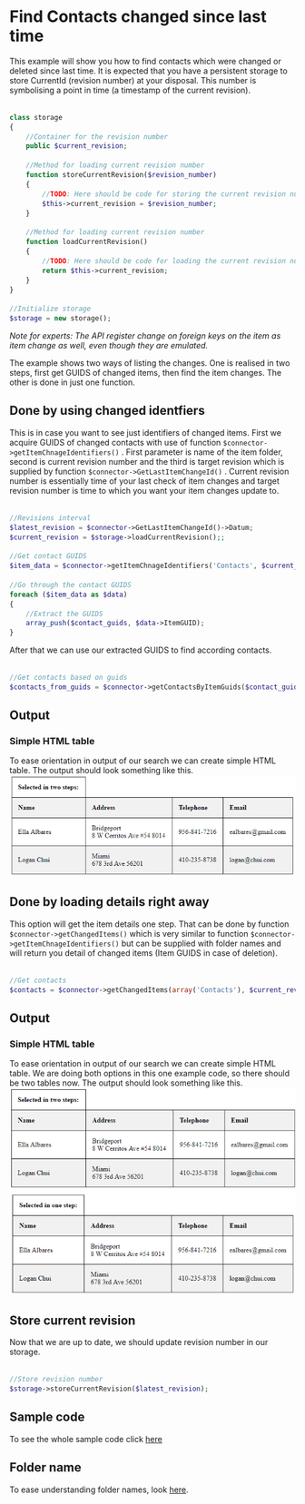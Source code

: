 

# Find Contacts changed since last time
This example will show you how to find contacts which were changed or deleted since last time. It is expected that you have a persistent storage to store CurrentId (revision number) at your disposal. This number is symbolising a point in time (a timestamp of the current revision).

```php

class storage
{
    //Container for the revision number
    public $current_revision;

    //Method for loading current revision number
    function storeCurrentRevision($revision_number)
    {
        //TODO: Here should be code for storing the current revision number from persistent storage.
        $this->current_revision = $revision_number;
    }
    
    //Method for loading current revision number
    function loadCurrentRevision()
    {
        //TODO: Here should be code for loading the current revision number from persistent storage.
        return $this->current_revision;
    }
}

//Initialize storage
$storage = new storage();

```
*Note for experts: The API register change on foreign keys on the item as item change as well, even though they are emulated.* 

The example shows two ways of listing the changes. One is realised in two steps, first get GUIDS of changed items, then find the item changes. The other is done in just one function. 

## Done by using changed identfiers
This is in case you want to see just identifiers of changed items. First we acquire GUIDS of changed contacts with use of function ```$connector->getItemChnageIdentifiers()``` . First parameter is name of the item folder, second is current revision number and the third is target revision which is supplied by function ```$connector->GetLastItemChangeId()``` . Current revision number is essentially time of your last check of item changes and target revision number is time to which you want your item changes update to.


```php

//Revisions interval
$latest_revision = $connector->GetLastItemChangeId()->Datum;
$current_revision = $storage->loadCurrentRevision();;

//Get contact GUIDS
$item_data = $connector->getItemChnageIdentifiers('Contacts', $current_revision, $latest_revision)->Data;

//Go through the contact GUIDS
foreach ($item_data as $data)
{
    //Extract the GUIDS
    array_push($contact_guids, $data->ItemGUID);
}

```

After that we can use our extracted GUIDS to find according contacts.

```php

//Get contacts based on guids
$contacts_from_guids = $connector->getContactsByItemGuids($contact_guids)->Data;

```

## Output

### Simple HTML table
To ease orientation in output of our search we can create simple HTML table. The output should look something like this.
![example output](Images/sample_output_one.PNG)

## Done by loading details right away
This option will get the item details one step. That can be done by function ```$connector->getChangedItems()``` which is very similar to function  ```$connector->getItemChnageIdentifiers()``` but can be supplied with folder names and will return you detail of changed items (Item GUIDS in case of deletion).

```php

//Get contacts
$contacts = $connector->getChangedItems(array('Contacts'), $current_revision, $latest_revision)->Data[0]->ChangedItems;
```

## Output

### Simple HTML table
To ease orientation in output of our search we can create simple HTML table. We are doing both options in this one example code, so there should be two tables now. The output should look something like this.
![example output](Images/sample_output_two.PNG)

## Store current revision
Now that we are up to date, we should update revision number in our storage.
```php

//Store revision number
$storage->storeCurrentRevision($latest_revision);
```

## Sample code
To see the whole sample code click [here](sample_code.php)

## Folder name
To ease understanding folder names, look [here](FolderNames.md).